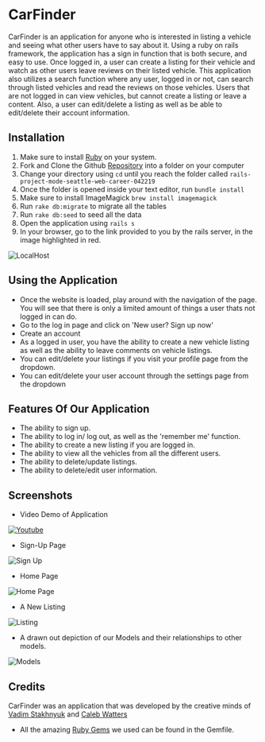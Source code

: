 # CarFinder

CarFinder is an application for anyone who is interested in listing a vehicle and seeing what other users have to say about it. Using a ruby on rails framework, the application has a sign in function that is both secure, and easy to use. Once logged in, a user can create a listing for their vehicle and watch as other users leave reviews on their listed vehicle. This application also utilizes a search function where any user, logged in or not, can search through listed vehicles and read the reviews on those vehicles. Users that are not logged in can view vehicles, but cannot create a listing or leave a content. Also, a user can edit/delete a listing as well as be able to edit/delete their account information.

## Installation

1. Make sure to install [Ruby](https://www.ruby-lang.org/en/documentation/installation/) on your system.
2. Fork and Clone the Github [Repository](https://github.com/calebwatters/rails-project-mode-seattle-web-career-042219) into a folder on your computer
3. Change your directory using `cd` until you reach the folder called `rails-project-mode-seattle-web-career-042219`
4. Once the folder is opened inside your text editor, run `bundle install`
5. Make sure to install ImageMagick `brew install imagemagick`
6. Run `rake db:migrate` to migrate all the tables
7. Run `rake db:seed` to seed all the data
8. Open the application using `rails s`
9. In your browser, go to the link provided to you by the rails server, in the image highlighted in red.

![LocalHost](https://i.imgur.com/QHs0KiV.png)

## Using the Application

* Once the website is loaded, play around with the navigation of the page. You will see that there is only a limited amount of things a user thats not logged in can do.
* Go to the log in page and click on 'New user? Sign up now'
* Create an account
* As a logged in user, you have the ability to create a new vehicle listing as well as the ability to leave comments on vehicle listings.
* You can edit/delete your listings if you visit your profile page from the dropdown.
* You can edit/delete your user account through the settings page from the dropdown

## Features Of Our Application

- The ability to sign up.
- The ability to log in/ log out, as well as the 'remember me' function.
- The ability to create a new listing if you are logged in.
- The ability to view all the vehicles from all the different users.
- The ability to delete/update listings.
- The ability to delete/edit user information.

## Screenshots

- Video Demo of Application

[![Youtube](https://img.youtube.com/vi/sSO9WuqW_FM/maxresdefault.jpg)](https://www.youtube.com/watch?v=sSO9WuqW_FM&t=2s)

- Sign-Up Page

![Sign Up](https://i.imgur.com/IYyc3m9.png)

- Home Page

![Home Page](https://i.imgur.com/kTVUq3N.png)

- A New Listing

![Listing](https://i.imgur.com/LRUmcaz.png)



- A drawn out depiction of our Models and their relationships to other models.

![Models](https://i.imgur.com/SUZgEyv.png)


## Credits

CarFinder was an application that was developed by the creative minds of [Vadim Stakhnyuk](https://github.com/VadimS4) and [Caleb Watters](https://github.com/calebwatters)

- All the amazing [Ruby Gems](https://rubygems.org/) we used can be found in the Gemfile.


